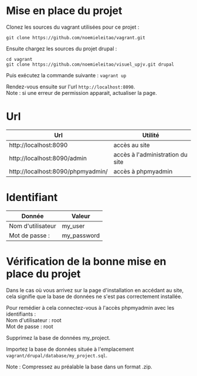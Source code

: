# Mise en place du projet

Clonez les sources du vagrant utilisées pour ce projet :

`git clone https://github.com/noemieleitao/vagrant.git`

Ensuite chargez les sources du projet drupal :
```
cd vagrant
git clone https://github.com/noemieleitao/visuel_upjv.git drupal
```

Puis exécutez la commande suivante :
`vagrant up`

Rendez-vous ensuite sur l'url `http://localhost:8090`.  
Note : si une erreur de permission apparait, actualiser la page.

# Url
Url|Utilité
---|-------
http://localhost:8090 | accès au site 
http://localhost:8090/admin | accès à l'administration du site
http://localhost:8090/phpmyadmin/ | accès à phpmyadmin

# Identifiant
Donnée|Valeur
---|-------
Nom d'utilisateur | my_user
Mot de passe : | my_password

# Vérification de la bonne mise en place du projet

Dans le cas où vous arrivez sur la page d'installation en accédant au site, cela signifie que la base de données ne s'est pas correctement installée.

Pour remédier à cela connectez-vous à l'accès phpmyadmin avec les identifiants :  
Nom d'utilisateur : root   
Mot de passe : root  

Supprimez la base de données my_project.

Importez la base de données située à l'emplacement `vagrant/drupal/database/my_project.sql`.

Note : Compressez au préalable la base dans un format .zip.
